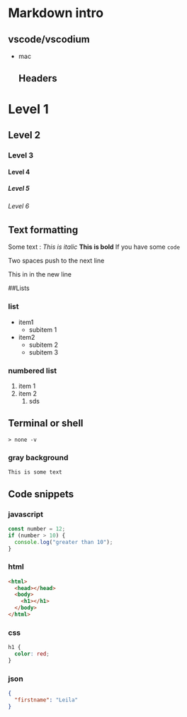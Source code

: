 # Markdown intro

## vscode/vscodium

- mac

  ## Headers

# Level 1

## Level 2

### Level 3

#### Level 4

##### Level 5

###### Level 6

## Text formatting

Some text : _This is italic_
**This is bold**
If you have some `code`

Two spaces push to the next line

This in in the new line

##Lists

### list

- item1
  - subitem 1
- item2
  - subitem 2
  - subitem 3

### numbered list

1. item 1
2. item 2
   1. sds

<div style="page-break-after:always;"></div>

## Terminal or shell

```shell
> none -v
```

### gray background

```
This is some text
```

## Code snippets

### javascript

```js
const number = 12;
if (number > 10) {
  console.log("greater than 10");
}
```

### html

```html
<html>
  <head></head>
  <body>
    <h1></h1>
  </body>
</html>
```

### css

```css
h1 {
  color: red;
}
```

### json

```json
{
  "firstname": "Leila"
}
```
